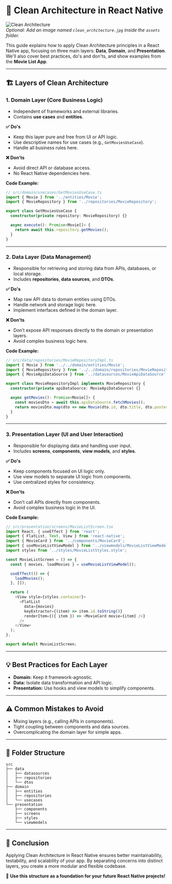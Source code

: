 
# 📱 **Clean Architecture in React Native**  

![Clean Architecture](./clean_architecture.jpg)  
*Optional: Add an image named `clean_architecture.jpg` inside the `assets` folder.*

This guide explains how to apply Clean Architecture principles in a React Native app, focusing on three main layers: **Data**, **Domain**, and **Presentation**.  
We'll also cover best practices, do's and don'ts, and show examples from the **Movie List App**.  

---

## 🏗️ **Layers of Clean Architecture**  

### 1. **Domain Layer** (Core Business Logic)  
- Independent of frameworks and external libraries.  
- Contains **use cases** and **entities**.  

**✅ Do's**  
- Keep this layer pure and free from UI or API logic.  
- Use descriptive names for use cases (e.g., `GetMoviesUseCase`).  
- Handle all business rules here.  

**❌ Don’ts**  
- Avoid direct API or database access.  
- No React Native dependencies here.  

**Code Example:**  
```typescript
// src/domain/usecases/GetMoviesUseCase.ts
import { Movie } from '../entities/Movie';
import { MovieRepository } from '../repositories/MovieRepository';

export class GetMoviesUseCase {
  constructor(private repository: MovieRepository) {}

  async execute(): Promise<Movie[]> {
    return await this.repository.getMovies();
  }
}
```

---

### 2. **Data Layer** (Data Management)  
- Responsible for retrieving and storing data from APIs, databases, or local storage.  
- Includes **repositories**, **data sources**, and **DTOs**.  

**✅ Do's**  
- Map raw API data to domain entities using DTOs.  
- Handle network and storage logic here.  
- Implement interfaces defined in the domain layer.  

**❌ Don’ts**  
- Don’t expose API responses directly to the domain or presentation layers.  
- Avoid complex business logic here.  

**Code Example:**  
```typescript
// src/data/repositories/MovieRepositoryImpl.ts
import { Movie } from '../../domain/entities/Movie';
import { MovieRepository } from '../../domain/repositories/MovieRepository';
import { MovieApiDataSource } from '../datasources/MovieApiDataSource';

export class MovieRepositoryImpl implements MovieRepository {
  constructor(private apiDataSource: MovieApiDataSource) {}

  async getMovies(): Promise<Movie[]> {
    const moviesDto = await this.apiDataSource.fetchMovies();
    return moviesDto.map(dto => new Movie(dto.id, dto.title, dto.poster));
  }
}
```

---

### 3. **Presentation Layer** (UI and User Interaction)  
- Responsible for displaying data and handling user input.  
- Includes **screens**, **components**, **view models**, and **styles**.  

**✅ Do's**  
- Keep components focused on UI logic only.  
- Use view models to separate UI logic from components.  
- Use centralized styles for consistency.  

**❌ Don’ts**  
- Don’t call APIs directly from components.  
- Avoid complex business logic in the UI.  

**Code Example:**  
```typescript
// src/presentation/screens/MovieListScreen.tsx
import React, { useEffect } from 'react';
import { FlatList, Text, View } from 'react-native';
import { MovieCard } from '../components/MovieCard';
import { useMovieListViewModel } from '../viewmodels/MovieListViewModel';
import styles from '../styles/MovieListStyles.style';

const MovieListScreen = () => {
  const { movies, loadMovies } = useMovieListViewModel();

  useEffect(() => {
    loadMovies();
  }, []);

  return (
    <View style={styles.container}>
      <FlatList
        data={movies}
        keyExtractor={(item) => item.id.toString()}
        renderItem={({ item }) => <MovieCard movie={item} />}
      />
    </View>
  );
};

export default MovieListScreen;
```

---

## 💡 **Best Practices for Each Layer**  

- **Domain:** Keep it framework-agnostic.  
- **Data:** Isolate data transformation and API logic.  
- **Presentation:** Use hooks and view models to simplify components.  

---

## ⚠️ **Common Mistakes to Avoid**  
- Mixing layers (e.g., calling APIs in components).  
- Tight coupling between components and data sources.  
- Overcomplicating the domain layer for simple apps.  

---

## 🌱 **Folder Structure**  
```
src
├── data
│   ├── datasources
│   ├── repositories
│   └── dtos
├── domain
│   ├── entities
│   ├── repositories
│   └── usecases
└── presentation
    ├── components
    ├── screens
    ├── styles
    └── viewmodels
```

---

## 🎯 **Conclusion**  
Applying Clean Architecture in React Native ensures better maintainability, testability, and scalability of your app. By separating concerns into distinct layers, you create a more modular and flexible codebase.  

🚀 **Use this structure as a foundation for your future React Native projects!**  
